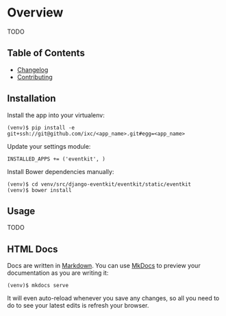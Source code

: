 # Overview

TODO

## Table of Contents

  * [Changelog]
  * [Contributing]

## Installation

Install the app into your virtualenv:

    (venv)$ pip install -e git+ssh://git@github.com/ixc/<app_name>.git#egg=<app_name>

Update your settings module:

    INSTALLED_APPS += ('eventkit', )

Install Bower dependencies manually:

    (venv)$ cd venv/src/django-eventkit/eventkit/static/eventkit
    (venv)$ bower install

## Usage

TODO

## HTML Docs

Docs are written in [Markdown]. You can use [MkDocs] to preview your
documentation as you are writing it:

    (venv)$ mkdocs serve

It will even auto-reload whenever you save any changes, so all you need to do
to see your latest edits is refresh your browser.

[Changelog]: changelog.md
[Contributing]: contributing.md
[Markdown]: http://daringfireball.net/projects/markdown/
[MkDocs]: http://mkdocs.org
